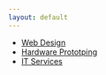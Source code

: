 ```yaml
---
layout: default
---
```


- <a href="/web-design/">Web Design</a>
- <a href="/hardware/">Hardware Prototping</a>
- <a href="/it-services/">IT Services</a>
